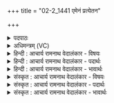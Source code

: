 +++
title = "02-2_1441 एमेनं प्रत्येतन"

+++
<details><summary>पदपाठः</summary>

आ। ई꣣म्। एनम्। प्रत्ये꣡त꣢न। प्र꣣ति। ए꣡त꣢꣯न। सो꣡मे꣢꣯भिः। सो꣣मपा꣡त꣢꣯मम्। सो꣣म। पा꣡त꣢꣯मम्। अ꣡म꣢꣯त्रेभिः। ऋ꣣जीषि꣡ण꣢म्। इ꣡न्द्र꣢꣯म्। सु꣣ते꣡भिः꣢। इ꣡न्दु꣢꣯भिः। १४४१।
</details>

<details><summary>अधिमन्त्रम् (VC)</summary>

- इन्द्रः
- भरद्वाजो बार्हस्पत्यः
- अनुष्टुप्
- गान्धारः
</details>

<details><summary>हिन्दी : आचार्य रामनाथ वेदालंकार - विषयः</summary>

अगले मन्त्र में मनुष्यों को परमात्मा की उपासना के लिए प्रेरित किया गया है।
</details>

<details><summary>हिन्दी : आचार्य रामनाथ वेदालंकार - पदार्थः</summary>

पदार्थान्वयभाषाः -  हे मनुष्यो!तुम(सोमपातमम्)तुम्हारे श्रद्धारस को अतिशय पान करनेवाले(एनम् प्रति)इस परमात्मा के प्रति(ईम्)सब ओर से(सोमेभिः)श्रद्धारसों के साथ(एतन)पहुँचो।(ऋजीषिणम्)सरल धार्मिक जनों के पास पहुँचने का जिसका स्वभाव है,ऐसे(इन्द्रम् प्रति)जगदीश्वर के प्रति(अमत्रेभिः)महान्, (सुतेभिः)अभिषुत किये हुए, (इन्दुभिः)भिगो देनेवाले श्रद्धारसों के साथ(एतन)पहुँचो ॥२॥
</details>

<details><summary>हिन्दी : आचार्य रामनाथ वेदालंकार - भावार्थः</summary>

भावार्थभाषाः -  परमात्मा के प्रति हार्दिक श्रद्धारस के प्रवाह से मनुष्य का जीवन उज्ज्वल हो जाता है ॥२॥
</details>

<details><summary>संस्कृत : आचार्य रामनाथ वेदालंकार - विषयः</summary>

अथ जनान् परमात्मोपासनायै प्रेरयति।
</details>

<details><summary>संस्कृत : आचार्य रामनाथ वेदालंकार - पदार्थः</summary>

पदार्थान्वयभाषाः -  हे मनुष्याः!यूयम्(सोमपातमम्)युष्माकं श्रद्धारसानाम् अतिशयेन पातारम्(एनं प्रति)एतं परमात्मानं प्रति(ईम्)सर्वतः(सोमेभिः)श्रद्धारसैः सह(एतन)प्राप्नुत।(ऋजीषिणम्)ऋजून् सरलान् धार्मिकान् जनान् ईषितुं गन्तुं शीलं यस्य तम्(इन्द्रम् प्रति)जगदीश्वरम् अभिलक्ष्य(अमत्रेभिः)महद्भिः।[अमत्रोऽमात्रो महान् भवति अभ्यमितो वा। निरु० ६।२३।] (सुतेभिः)अभिषुतैः(इन्दुभिः)आर्द्रीकुर्वद्भिः श्रद्धारसैः(एतन)गच्छत ॥२॥२
</details>

<details><summary>संस्कृत : आचार्य रामनाथ वेदालंकार - भावार्थः</summary>

भावार्थभाषाः -  परमात्मानं प्रति हार्दिकस्य श्रद्धारसस्य प्रवाहेण मनुष्यस्य जीवनमुज्ज्वलं जायते ॥२॥
</details>